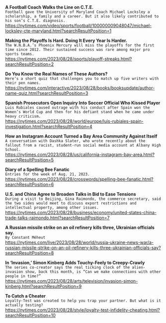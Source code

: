 **A Football Coach Walks the Line on C.T.E.**\
`Football gave the University of Maryland Coach Michael Locksley a scholarship, a family and a career. But it also likely contributed to his son’s C.T.E. diagnosis.`\
https://nytimes.com/video/sports/football/100000009048047/michael-locksley-cte-maryland.html?searchResultPosition=1

**Making the Playoffs Is Hard. Doing It Every Year Is Harder.**\
`The W.N.B.A.’s Phoenix Mercury will miss the playoffs for the first time since 2012. Their sustained success was rare among major pro sports teams.`\
https://nytimes.com/2023/08/28/sports/playoff-streaks.html?searchResultPosition=2

**Do You Know the Real Names of These Authors?**\
`Here’s a short quiz that challenges you to match up five writers with their pen names.`\
https://nytimes.com/interactive/2023/08/28/books/booksupdate/author-name-quiz.html?searchResultPosition=3

**Spanish Prosecutors Open Inquiry Into Soccer Official Who Kissed Player**\
`Luis Rubiales caused outrage with his conduct after Spain won the Women’s World Cup and then for his defiant stand when he came under heavy criticism.`\
https://nytimes.com/2023/08/28/world/europe/luis-rubiales-spain-investigation.html?searchResultPosition=4

**How an Instagram Account Turned a Bay Area Community Against Itself**\
`A conversation with Dashka Slater, who wrote recently about the fallout from a racist, student-run social media account at Albany High School.`\
https://nytimes.com/2023/08/28/us/california-instagram-bay-area.html?searchResultPosition=5

**Diary of a Spelling Bee Fanatic**\
`Entries for the week of Aug. 21, 2023.`\
https://nytimes.com/2023/08/28/crosswords/spelling-bee-fanatic.html?searchResultPosition=6

**U.S. and China Agree to Broaden Talks in Bid to Ease Tensions**\
`During a visit to Beijing, Gina Raimondo, the commerce secretary, said the two sides would meet to discuss export restrictions and intellectual property, among other issues.`\
https://nytimes.com/2023/08/28/business/economy/united-states-china-trade-talks-raimondo.html?searchResultPosition=7

**A Russian missile strike on an oil refinery kills three, Ukrainian officials say.**\
`By Constant Méheut`\
https://nytimes.com/live/2023/08/28/world/russia-ukraine-news-war/a-russian-missile-strike-on-an-oil-refinery-kills-three-ukrainian-officials-say?searchResultPosition=8

**In ‘Invasion,’ Simon Kinberg Adds Touchy-Feely to Creepy-Crawly**\
`The series co-creator says the real ticking clock of the alien-invasion show, back this month, is “Can we make connections with other people in time?”`\
https://nytimes.com/2023/08/28/arts/television/invasion-simon-kinberg.html?searchResultPosition=9

**To Catch a Cheater**\
`Loyalty-Test was created to help you trap your partner. But what is it actually testing?`\
https://nytimes.com/2023/08/28/style/loyalty-test-infidelity-cheating.html?searchResultPosition=10

